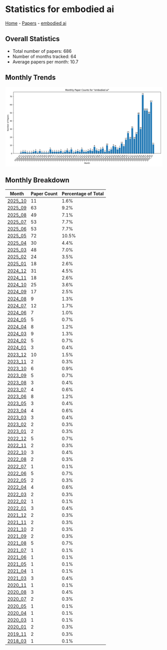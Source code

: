# Statistics for embodied ai

[Home](https://arxcompass.github.io) - [Papers](https://arxcompass.github.io/papers) - [embodied ai](https://arxcompass.github.io/papers/embodied_ai)

## Overall Statistics

- Total number of papers: 686
- Number of months tracked: 64
- Average papers per month: 10.7

## Monthly Trends

![Monthly Paper Counts](monthly_stats.png)

## Monthly Breakdown

| Month | Paper Count | Percentage of Total |
| --- | --- | --- |
| [2025_10](./2025_10/papers_1.md) | 11 | 1.6% |
| [2025_09](./2025_09/papers_1.md) | 63 | 9.2% |
| [2025_08](./2025_08/papers_1.md) | 49 | 7.1% |
| [2025_07](./2025_07/papers_1.md) | 53 | 7.7% |
| [2025_06](./2025_06/papers_1.md) | 53 | 7.7% |
| [2025_05](./2025_05/papers_1.md) | 72 | 10.5% |
| [2025_04](./2025_04/papers_1.md) | 30 | 4.4% |
| [2025_03](./2025_03/papers_1.md) | 48 | 7.0% |
| [2025_02](./2025_02/papers_1.md) | 24 | 3.5% |
| [2025_01](./2025_01/papers_1.md) | 18 | 2.6% |
| [2024_12](./2024_12/papers_1.md) | 31 | 4.5% |
| [2024_11](./2024_11/papers_1.md) | 18 | 2.6% |
| [2024_10](./2024_10/papers_1.md) | 25 | 3.6% |
| [2024_09](./2024_09/papers_1.md) | 17 | 2.5% |
| [2024_08](./2024_08/papers_1.md) | 9 | 1.3% |
| [2024_07](./2024_07/papers_1.md) | 12 | 1.7% |
| [2024_06](./2024_06/papers_1.md) | 7 | 1.0% |
| [2024_05](./2024_05/papers_1.md) | 5 | 0.7% |
| [2024_04](./2024_04/papers_1.md) | 8 | 1.2% |
| [2024_03](./2024_03/papers_1.md) | 9 | 1.3% |
| [2024_02](./2024_02/papers_1.md) | 5 | 0.7% |
| [2024_01](./2024_01/papers_1.md) | 3 | 0.4% |
| [2023_12](./2023_12/papers_1.md) | 10 | 1.5% |
| [2023_11](./2023_11/papers_1.md) | 2 | 0.3% |
| [2023_10](./2023_10/papers_1.md) | 6 | 0.9% |
| [2023_09](./2023_09/papers_1.md) | 5 | 0.7% |
| [2023_08](./2023_08/papers_1.md) | 3 | 0.4% |
| [2023_07](./2023_07/papers_1.md) | 4 | 0.6% |
| [2023_06](./2023_06/papers_1.md) | 8 | 1.2% |
| [2023_05](./2023_05/papers_1.md) | 3 | 0.4% |
| [2023_04](./2023_04/papers_1.md) | 4 | 0.6% |
| [2023_03](./2023_03/papers_1.md) | 3 | 0.4% |
| [2023_02](./2023_02/papers_1.md) | 2 | 0.3% |
| [2023_01](./2023_01/papers_1.md) | 2 | 0.3% |
| [2022_12](./2022_12/papers_1.md) | 5 | 0.7% |
| [2022_11](./2022_11/papers_1.md) | 2 | 0.3% |
| [2022_10](./2022_10/papers_1.md) | 3 | 0.4% |
| [2022_08](./2022_08/papers_1.md) | 2 | 0.3% |
| [2022_07](./2022_07/papers_1.md) | 1 | 0.1% |
| [2022_06](./2022_06/papers_1.md) | 5 | 0.7% |
| [2022_05](./2022_05/papers_1.md) | 2 | 0.3% |
| [2022_04](./2022_04/papers_1.md) | 4 | 0.6% |
| [2022_03](./2022_03/papers_1.md) | 2 | 0.3% |
| [2022_02](./2022_02/papers_1.md) | 1 | 0.1% |
| [2022_01](./2022_01/papers_1.md) | 3 | 0.4% |
| [2021_12](./2021_12/papers_1.md) | 2 | 0.3% |
| [2021_11](./2021_11/papers_1.md) | 2 | 0.3% |
| [2021_10](./2021_10/papers_1.md) | 2 | 0.3% |
| [2021_09](./2021_09/papers_1.md) | 2 | 0.3% |
| [2021_08](./2021_08/papers_1.md) | 5 | 0.7% |
| [2021_07](./2021_07/papers_1.md) | 1 | 0.1% |
| [2021_06](./2021_06/papers_1.md) | 1 | 0.1% |
| [2021_05](./2021_05/papers_1.md) | 1 | 0.1% |
| [2021_04](./2021_04/papers_1.md) | 1 | 0.1% |
| [2021_03](./2021_03/papers_1.md) | 3 | 0.4% |
| [2020_11](./2020_11/papers_1.md) | 1 | 0.1% |
| [2020_08](./2020_08/papers_1.md) | 3 | 0.4% |
| [2020_07](./2020_07/papers_1.md) | 2 | 0.3% |
| [2020_05](./2020_05/papers_1.md) | 1 | 0.1% |
| [2020_04](./2020_04/papers_1.md) | 1 | 0.1% |
| [2020_03](./2020_03/papers_1.md) | 1 | 0.1% |
| [2020_01](./2020_01/papers_1.md) | 2 | 0.3% |
| [2019_11](./2019_11/papers_1.md) | 2 | 0.3% |
| [2018_03](./2018_03/papers_1.md) | 1 | 0.1% |
